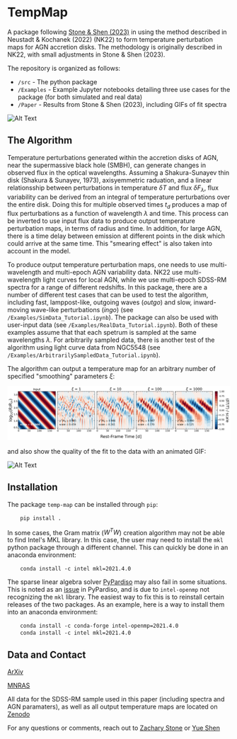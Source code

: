 # TempMap

A package following [Stone & Shen (2023)](https://ui.adsabs.harvard.edu/abs/2023MNRAS.524.4521S/abstract) in using the method described in Neustadt & Kochanek (2022) (NK22) to form temperature perturbation maps for AGN accretion disks. The methodology is originally described in NK22, with small adjustments in Stone & Shen (2023). 

The repository is organized as follows:
* `/src` - The python package
* `/Examples` - Example Jupyter notebooks detailing three use cases for the package (for both simulated and real data)
* `/Paper` - Results from Stone & Shen (2023), including GIFs of fit spectra

![Alt Text](./Paper/Disk_GIFs/Fig2_Disk_2rings.gif)

## The Algorithm
Temperature perturbations generated within the accretion disks of AGN, near the supermassive black hole (SMBH), can generate changes in observed flux in the optical wavelengths. Assuming a Shakura-Sunayev thin disk (Shakura & Sunayev, 1973), axisyemmetric raduation, and a linear relationsship between perturbations in temperature $\delta T$ and flux $\delta F_\lambda$, flux variability can be derived from an integral of temperature perturbations over the entire disk. Doing this for multiple observed times $t_d$ produces a map of flux perturbations as a function of wavelength $\lambda$ and time. This process can be inverted to use input flux data to produce output temperature perturbation maps, in terms of radius and time. In addition, for large AGN, there is a time delay between emission at different points in the disk which could arrive at the same time. This "smearing effect" is also taken into account in the model.

To produce output temperature perturbation maps, one needs to use multi-wavelength and multi-epoch AGN variability data. NK22 use multi-wavelength light curves for local AGN, while we use multi-epoch SDSS-RM spectra for a range of different redshifts. In this package, there are a number of different test cases that can be used to test the algorithm, including fast, lamppost-like, outgoing waves (_outgo_) and slow, inward-moving wave-like perturbations (_ingo_) (see `/Examples/SimData_Tutorial.ipynb`). The package can also be used with user-input data (see `/Examples/RealData_Tutorial.ipynb`). Both of these examples assume that that each spetrum is sampled at the same wavelengths $\lambda$. For arbitrarily sampled data, there is another test of the algorithm using light curve data from NGC5548 (see  `/Examples/ArbitrarilySampledData_Tutorial.ipynb`).

The algorithm can output a temperature map for an arbitrary number of specified "smoothing" parameters $\xi$:

![](./Examples/ExampleTempMap.png)

and also show the quality of the fit to the data with an animated GIF:

![Alt Text](./Paper/Fig2_Spectra_GIFs/ingo.gif)



## Installation

The package ``temp-map`` can be installed through ``pip``:
```
    pip install .
```

In some cases, the Gram matrix ($W^T W$) creation algorithm may not be able to find Intel's MKL library. In this case, the user may need to install the ``mkl`` python package through a different channel. This can quickly be done in an anaconda environment:
```
    conda install -c intel mkl=2021.4.0
```

The sparse linear algebra solver [PyPardiso](https://github.com/haasad/PyPardisoProject) may also fail in some situations. This is noted as an [issue](https://github.com/haasad/PyPardisoProject/issues/36) in PyPardiso, and is due to ``intel-openmp`` not recognizing the ``mkl`` library. The easiest way to fix this is to reinstall certain releases of the two packages. As an example, here is a way to install them into an anaconda environment:
```
    conda install -c conda-forge intel-openmp=2021.4.0
    conda install -c intel mkl=2021.4.0
```



## Data and Contact
[ArXiv](https://arxiv.org/abs/2210.07452)

[MNRAS](https://academic.oup.com/mnras/article/524/3/4521/7221341)

All data for the SDSS-RM sample used in this paper (including spectra and AGN paramaters), as well as all output temperature maps are located on [Zenodo](https://zenodo.org/record/7195997)


For any questions or comments, reach out to [Zachary Stone](mailto:stone28@illinois.edu) or [Yue Shen](mailto:shenyue@illinois.edu)
